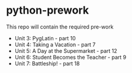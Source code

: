 # python-prework

This repo will contain the required pre-work

* Unit 3: PygLatin - part 10
* Unit 4: Taking a Vacation - part 7
* Unit 5: A Day at the Supermarket - part 12
* Unit 6: Student Becomes the Teacher - part 9
* Unit 7: Battleship! - part 18
